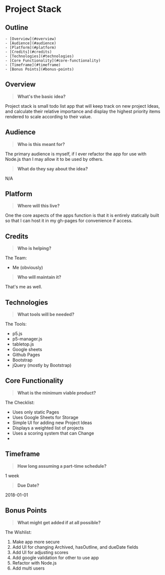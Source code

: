 [](completed)
Project Stack
=================

Outline
-------

<!-- TOC depthFrom:1 depthTo:6 withLinks:1 updateOnSave:1 orderedList:0 -->

	- [Overview](#overview)
	- [Audience](#audience)
	- [Platform](#platform)
	- [Credits](#credits)
	- [Technologies](#technologies)
	- [Core Functionality](#core-functionality)
	- [Timeframe](#timeframe)
	- [Bonus Points](#bonus-points)

<!-- /TOC -->

## Overview
> **What's the basic idea?**

Project stack is small todo list app that will keep track on new project Ideas, and calculate their relative importance and display the highest priority items rendered to scale according to their value.

## Audience
> **Who is this meant for?**

The primary audience is myself, if I ever refactor the app for use with Node.js than I may allow it to be used by others.

> **What do they say about the idea?**

N/A

## Platform
> **Where will this live?**

One the core aspects of the apps function is that it is entirely statically built so that I can host it in my gh-pages for convenience if access.

## Credits
> **Who is helping?**

The Team:
- Me (obviously)

> **Who will maintain it?**

That's me as well.

## Technologies
> **What tools will be needed?**

The Tools:
- p5.js
- p5-manager.js
- tabletop.js
- Google sheets
- Github Pages
- Bootstrap
- jQuery (mostly by Bootstrap)

## Core Functionality
> **What is the minimum viable product?**

The Checklist:
- Uses only static Pages
- Uses Google Sheets for Storage
- Simple UI for adding new Project Ideas
- Displays a weighted list of projects
- Uses a scoring system that can Change
-

## Timeframe
> **How long assuming a part-time schedule?**

1 week

> **Due Date?**

2018-01-01

## Bonus Points
> **What might get added if at all possible?**

The Wishlist:
1. Make app more secure
1. Add UI for changing Archived, hasOutline, and dueDate fields
2. Add UI for adjusting scores
2. Add google validation for other to use app
3. Refactor with Node.js
4. Add multi users

